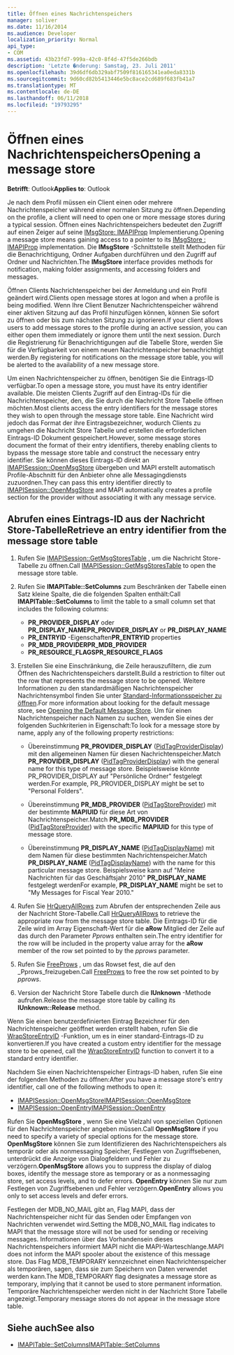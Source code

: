 ```yaml
---
title: Öffnen eines Nachrichtenspeichers
manager: soliver
ms.date: 11/16/2014
ms.audience: Developer
localization_priority: Normal
api_type:
- COM
ms.assetid: 43b23fd7-999a-42c0-8f4d-47f5de266bdb
description: 'Letzte �nderung: Samstag, 23. Juli 2011'
ms.openlocfilehash: 39d6df6db329abf7509f816165341ea0eda8331b
ms.sourcegitcommit: 9d60cd82b5413446e5bc8ace2cd689f683fb41a7
ms.translationtype: MT
ms.contentlocale: de-DE
ms.lasthandoff: 06/11/2018
ms.locfileid: "19793295"
---
```

# <a name="opening-a-message-store"></a><span data-ttu-id="2c6d0-103">Öffnen eines Nachrichtenspeichers</span><span class="sxs-lookup"><span data-stu-id="2c6d0-103">Opening a message store</span></span>

<span data-ttu-id="2c6d0-104">**Betrifft**: Outlook</span><span class="sxs-lookup"><span data-stu-id="2c6d0-104">**Applies to**: Outlook</span></span> 
  
<span data-ttu-id="2c6d0-105">Je nach dem Profil müssen ein Client einen oder mehrere Nachrichtenspeicher während einer normalen Sitzung zu öffnen.</span><span class="sxs-lookup"><span data-stu-id="2c6d0-105">Depending on the profile, a client will need to open one or more message stores during a typical session.</span></span> <span data-ttu-id="2c6d0-106">Öffnen eines Nachrichtenspeichers bedeutet den Zugriff auf einen Zeiger auf seine [IMsgStore: IMAPIProp](imsgstoreimapiprop.md) Implementierung.</span><span class="sxs-lookup"><span data-stu-id="2c6d0-106">Opening a message store means gaining access to a pointer to its [IMsgStore : IMAPIProp](imsgstoreimapiprop.md) implementation.</span></span> <span data-ttu-id="2c6d0-107">Die **IMsgStore** -Schnittstelle stellt Methoden für die Benachrichtigung, Ordner Aufgaben durchführen und den Zugriff auf Ordner und Nachrichten.</span><span class="sxs-lookup"><span data-stu-id="2c6d0-107">The **IMsgStore** interface provides methods for notification, making folder assignments, and accessing folders and messages.</span></span> 
  
<span data-ttu-id="2c6d0-108">Öffnen Clients Nachrichtenspeicher bei der Anmeldung und ein Profil geändert wird.</span><span class="sxs-lookup"><span data-stu-id="2c6d0-108">Clients open message stores at logon and when a profile is being modified.</span></span> <span data-ttu-id="2c6d0-109">Wenn Ihre Client Benutzer Nachrichtenspeicher während einer aktiven Sitzung auf das Profil hinzufügen können, können Sie sofort zu öffnen oder bis zum nächsten Sitzung zu ignorieren.</span><span class="sxs-lookup"><span data-stu-id="2c6d0-109">If your client allows users to add message stores to the profile during an active session, you can either open them immediately or ignore them until the next session.</span></span> <span data-ttu-id="2c6d0-110">Durch die Registrierung für Benachrichtigungen auf die Tabelle Store, werden Sie für die Verfügbarkeit von einem neuen Nachrichtenspeicher benachrichtigt werden.</span><span class="sxs-lookup"><span data-stu-id="2c6d0-110">By registering for notifications on the message store table, you will be alerted to the availability of a new message store.</span></span>
  
<span data-ttu-id="2c6d0-111">Um einen Nachrichtenspeicher zu öffnen, benötigen Sie die Eintrags-ID verfügbar.</span><span class="sxs-lookup"><span data-stu-id="2c6d0-111">To open a message store, you must have its entry identifier available.</span></span> <span data-ttu-id="2c6d0-112">Die meisten Clients Zugriff auf den Eintrag-IDs für die Nachrichtenspeicher, den, die Sie durch die Nachricht Store Tabelle öffnen möchten.</span><span class="sxs-lookup"><span data-stu-id="2c6d0-112">Most clients access the entry identifiers for the message stores they wish to open through the message store table.</span></span> <span data-ttu-id="2c6d0-113">Eine Nachricht wird jedoch das Format der ihre Eintragsbezeichner, wodurch Clients zu umgehen die Nachricht Store Tabelle und erstellen die erforderlichen Eintrags-ID Dokument gespeichert.</span><span class="sxs-lookup"><span data-stu-id="2c6d0-113">However, some message stores document the format of their entry identifiers, thereby enabling clients to bypass the message store table and construct the necessary entry identifier.</span></span> <span data-ttu-id="2c6d0-114">Sie können dieses Eintrags-ID direkt an [IMAPISession::OpenMsgStore](imapisession-openmsgstore.md) übergeben und MAPI erstellt automatisch Profile-Abschnitt für den Anbieter ohne alle Messagingdiensts zuzuordnen.</span><span class="sxs-lookup"><span data-stu-id="2c6d0-114">They can pass this entry identifier directly to [IMAPISession::OpenMsgStore](imapisession-openmsgstore.md) and MAPI automatically creates a profile section for the provider without associating it with any message service.</span></span> 
  
## <a name="retrieve-an-entry-identifier-from-the-message-store-table"></a><span data-ttu-id="2c6d0-115">Abrufen eines Eintrags-ID aus der Nachricht Store-Tabelle</span><span class="sxs-lookup"><span data-stu-id="2c6d0-115">Retrieve an entry identifier from the message store table</span></span>
  
1. <span data-ttu-id="2c6d0-116">Rufen Sie [IMAPISession::GetMsgStoresTable](imapisession-getmsgstorestable.md) , um die Nachricht Store-Tabelle zu öffnen.</span><span class="sxs-lookup"><span data-stu-id="2c6d0-116">Call [IMAPISession::GetMsgStoresTable](imapisession-getmsgstorestable.md) to open the message store table.</span></span> 
    
2. <span data-ttu-id="2c6d0-117">Rufen Sie **IMAPITable::SetColumns** zum Beschränken der Tabelle einen Satz kleine Spalte, die die folgenden Spalten enthält:</span><span class="sxs-lookup"><span data-stu-id="2c6d0-117">Call **IMAPITable::SetColumns** to limit the table to a small column set that includes the following columns:</span></span> 
    
   - <span data-ttu-id="2c6d0-118">**PR_PROVIDER_DISPLAY** oder **PR_DISPLAY_NAME**</span><span class="sxs-lookup"><span data-stu-id="2c6d0-118">**PR_PROVIDER_DISPLAY** or **PR_DISPLAY_NAME**</span></span>
   - <span data-ttu-id="2c6d0-119">**PR_ENTRYID** -Eigenschaften</span><span class="sxs-lookup"><span data-stu-id="2c6d0-119">**PR_ENTRYID** properties</span></span> 
   - <span data-ttu-id="2c6d0-120">**PR_MDB_PROVIDER**</span><span class="sxs-lookup"><span data-stu-id="2c6d0-120">**PR_MDB_PROVIDER**</span></span>
   - <span data-ttu-id="2c6d0-121">**PR_RESOURCE_FLAGS**</span><span class="sxs-lookup"><span data-stu-id="2c6d0-121">**PR_RESOURCE_FLAGS**</span></span>
    
3. <span data-ttu-id="2c6d0-122">Erstellen Sie eine Einschränkung, die Zeile herauszufiltern, die zum Öffnen des Nachrichtenspeichers darstellt.</span><span class="sxs-lookup"><span data-stu-id="2c6d0-122">Build a restriction to filter out the row that represents the message store to be opened.</span></span> <span data-ttu-id="2c6d0-123">Weitere Informationen zu den standardmäßigen Nachrichtenspeicher Nachrichtensymbol finden Sie unter [Standard-Informationsspeicher zu öffnen](opening-the-default-message-store.md).</span><span class="sxs-lookup"><span data-stu-id="2c6d0-123">For more information about looking for the default message store, see [Opening the Default Message Store](opening-the-default-message-store.md).</span></span> <span data-ttu-id="2c6d0-124">Um für einen Nachrichtenspeicher nach Namen zu suchen, wenden Sie eines der folgenden Suchkriterien in Eigenschaft:</span><span class="sxs-lookup"><span data-stu-id="2c6d0-124">To look for a message store by name, apply any of the following property restrictions:</span></span>
    
   - <span data-ttu-id="2c6d0-125">Übereinstimmung **PR_PROVIDER_DISPLAY** ([PidTagProviderDisplay](pidtagproviderdisplay-canonical-property.md)) mit den allgemeinen Namen für diesen Nachrichtenspeicher.</span><span class="sxs-lookup"><span data-stu-id="2c6d0-125">Match **PR_PROVIDER_DISPLAY** ([PidTagProviderDisplay](pidtagproviderdisplay-canonical-property.md)) with the general name for this type of message store.</span></span> <span data-ttu-id="2c6d0-126">Beispielsweise könnte PR_PROVIDER_DISPLAY auf "Persönliche Ordner" festgelegt werden.</span><span class="sxs-lookup"><span data-stu-id="2c6d0-126">For example, PR_PROVIDER_DISPLAY might be set to "Personal Folders".</span></span>
    
   - <span data-ttu-id="2c6d0-127">Übereinstimmung **PR_MDB_PROVIDER** ([PidTagStoreProvider](pidtagstoreprovider-canonical-property.md)) mit der bestimmte **MAPIUID** für diese Art von Nachrichtenspeicher.</span><span class="sxs-lookup"><span data-stu-id="2c6d0-127">Match **PR_MDB_PROVIDER** ([PidTagStoreProvider](pidtagstoreprovider-canonical-property.md)) with the specific **MAPIUID** for this type of message store.</span></span> 
    
   - <span data-ttu-id="2c6d0-128">Übereinstimmung **PR_DISPLAY_NAME** ([PidTagDisplayName](pidtagdisplayname-canonical-property.md)) mit dem Namen für diese bestimmten Nachrichtenspeicher.</span><span class="sxs-lookup"><span data-stu-id="2c6d0-128">Match **PR_DISPLAY_NAME** ([PidTagDisplayName](pidtagdisplayname-canonical-property.md)) with the name for this particular message store.</span></span> <span data-ttu-id="2c6d0-129">Beispielsweise kann auf "Meine Nachrichten für das Geschäftsjahr 2010" **PR_DISPLAY_NAME** festgelegt werden</span><span class="sxs-lookup"><span data-stu-id="2c6d0-129">For example, **PR_DISPLAY_NAME** might be set to "My Messages for Fiscal Year 2010."</span></span> 
    
4. <span data-ttu-id="2c6d0-130">Rufen Sie [HrQueryAllRows](hrqueryallrows.md) zum Abrufen der entsprechenden Zeile aus der Nachricht Store-Tabelle.</span><span class="sxs-lookup"><span data-stu-id="2c6d0-130">Call [HrQueryAllRows](hrqueryallrows.md) to retrieve the appropriate row from the message store table.</span></span> <span data-ttu-id="2c6d0-131">Die Eintrags-ID für die Zeile wird im Array Eigenschaft-Wert für die **aRow** Mitglied der Zeile auf das durch den Parameter _Pprows_ enthalten sein.</span><span class="sxs-lookup"><span data-stu-id="2c6d0-131">The entry identifier for the row will be included in the property value array for the **aRow** member of the row set pointed to by the  _pprows_ parameter.</span></span> 
    
5. <span data-ttu-id="2c6d0-132">Rufen Sie [FreeProws](freeprows.md) , um das Rowset fest, die auf den _Pprows_freizugeben.</span><span class="sxs-lookup"><span data-stu-id="2c6d0-132">Call [FreeProws](freeprows.md) to free the row set pointed to by  _pprows_.</span></span>
    
6. <span data-ttu-id="2c6d0-133">Version der Nachricht Store Tabelle durch die **IUnknown** -Methode aufrufen.</span><span class="sxs-lookup"><span data-stu-id="2c6d0-133">Release the message store table by calling its **IUnknown::Release** method.</span></span> 
    
<span data-ttu-id="2c6d0-134">Wenn Sie einen benutzerdefinierten Eintrag Bezeichner für den Nachrichtenspeicher geöffnet werden erstellt haben, rufen Sie die [WrapStoreEntryID](wrapstoreentryid.md) -Funktion, um es in einer standard-Eintrags-ID zu konvertieren.</span><span class="sxs-lookup"><span data-stu-id="2c6d0-134">If you have created a custom entry identifier for the message store to be opened, call the [WrapStoreEntryID](wrapstoreentryid.md) function to convert it to a standard entry identifier.</span></span> 
  
<span data-ttu-id="2c6d0-135">Nachdem Sie einen Nachrichtenspeicher Eintrags-ID haben, rufen Sie eine der folgenden Methoden zu öffnen:</span><span class="sxs-lookup"><span data-stu-id="2c6d0-135">After you have a message store's entry identifier, call one of the following methods to open it:</span></span>
  
- [<span data-ttu-id="2c6d0-136">IMAPISession::OpenMsgStore</span><span class="sxs-lookup"><span data-stu-id="2c6d0-136">IMAPISession::OpenMsgStore</span></span>](imapisession-openmsgstore.md)
- [<span data-ttu-id="2c6d0-137">IMAPISession::OpenEntry</span><span class="sxs-lookup"><span data-stu-id="2c6d0-137">IMAPISession::OpenEntry</span></span>](imapisession-openentry.md)
    
<span data-ttu-id="2c6d0-138">Rufen Sie **OpenMsgStore** , wenn Sie eine Vielzahl von speziellen Optionen für den Nachrichtenspeicher angeben müssen.</span><span class="sxs-lookup"><span data-stu-id="2c6d0-138">Call **OpenMsgStore** if you need to specify a variety of special options for the message store.</span></span> <span data-ttu-id="2c6d0-139">**OpenMsgStore** können Sie zum Identifizieren des Nachrichtenspeichers als temporär oder als nonmessaging Speicher, Festlegen von Zugriffsebenen, unterdrückt die Anzeige von Dialogfeldern und Fehler zu verzögern.</span><span class="sxs-lookup"><span data-stu-id="2c6d0-139">**OpenMsgStore** allows you to suppress the display of dialog boxes, identify the message store as temporary or as a nonmessaging store, set access levels, and to defer errors.</span></span> <span data-ttu-id="2c6d0-140">**OpenEntry** können Sie nur zum Festlegen von Zugriffsebenen und Fehler verzögern.</span><span class="sxs-lookup"><span data-stu-id="2c6d0-140">**OpenEntry** allows you only to set access levels and defer errors.</span></span> 
  
<span data-ttu-id="2c6d0-141">Festlegen der MDB_NO_MAIL gibt an, Flag MAPI, dass der Nachrichtenspeicher nicht für das Senden oder Empfangen von Nachrichten verwendet wird.</span><span class="sxs-lookup"><span data-stu-id="2c6d0-141">Setting the MDB_NO_MAIL flag indicates to MAPI that the message store will not be used for sending or receiving messages.</span></span> <span data-ttu-id="2c6d0-142">Informationen über das Vorhandensein dieses Nachrichtenspeichers informiert MAPI nicht die MAPI-Warteschlange.</span><span class="sxs-lookup"><span data-stu-id="2c6d0-142">MAPI does not inform the MAPI spooler about the existence of this message store.</span></span> <span data-ttu-id="2c6d0-143">Das Flag MDB_TEMPORARY kennzeichnet einen Nachrichtenspeicher als temporären, sagen, dass sie zum Speichern von Daten verwendet werden kann.</span><span class="sxs-lookup"><span data-stu-id="2c6d0-143">The MDB_TEMPORARY flag designates a message store as temporary, implying that it cannot be used to store permanent information.</span></span> <span data-ttu-id="2c6d0-144">Temporäre Nachrichtenspeicher werden nicht in der Nachricht Store Tabelle angezeigt.</span><span class="sxs-lookup"><span data-stu-id="2c6d0-144">Temporary message stores do not appear in the message store table.</span></span> 
  
## <a name="see-also"></a><span data-ttu-id="2c6d0-145">Siehe auch</span><span class="sxs-lookup"><span data-stu-id="2c6d0-145">See also</span></span>

- [<span data-ttu-id="2c6d0-146">IMAPITable::SetColumns</span><span class="sxs-lookup"><span data-stu-id="2c6d0-146">IMAPITable::SetColumns</span></span>](imapitable-setcolumns.md)

